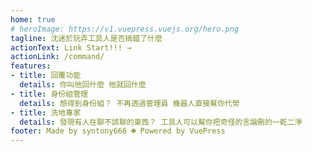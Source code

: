 ```yaml
---
home: true
# heroImage: https://v1.vuepress.vuejs.org/hero.png
tagline: 沈迷於玩弄工具人是否搞錯了什麼
actionText: Link Start!!! →
actionLink: /command/
features:
- title: 回覆功能
  details: 你叫他回什麼 他就回什麼
- title: 身份組管理
  details: 想得到身份組？ 不再透過管理員 機器人直接幫你代勞
- title: 洗地專家
  details: 發現有人在聊不該聊的東西？ 工具人可以幫你把奇怪的言論刪的一乾二淨
footer: Made by syntony666 ☻ Powered by VuePress
---
```

